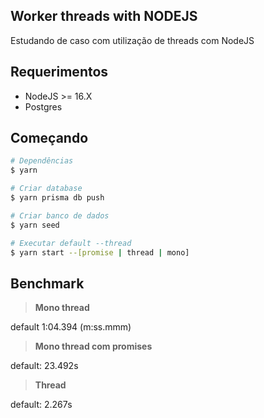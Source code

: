 ## Worker threads with NODEJS

Estudando de caso com utilização de threads com NodeJS

## Requerimentos

 - NodeJS >= 16.X
 - Postgres

## Começando

```bash
# Dependências
$ yarn

# Criar database
$ yarn prisma db push

# Criar banco de dados
$ yarn seed

# Executar default --thread
$ yarn start --[promise | thread | mono]
```

## Benchmark

> **Mono thread**

default 1:04.394 (m:ss.mmm)

> **Mono thread com promises**

default: 23.492s

> **Thread**

default: 2.267s

